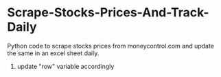 # Scrape-Stocks-Prices-And-Track-Daily
Python code to scrape stocks prices from moneycontrol.com and update the same in an excel sheet daily.

1. update "row" variable accordingly
